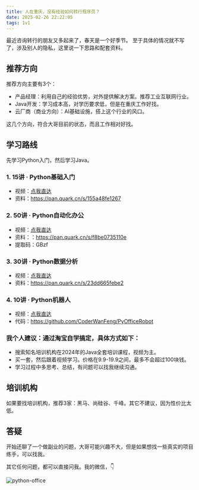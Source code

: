 ```yaml
---
title: 人在重庆，没有经验如何转行程序员？
date: 2025-02-26 22:22:05
tags: 1v1
---
```


最近咨询转行的朋友又多起来了，春天是一个好季节。
至于具体的情况就不写了，涉及别人的隐私，这里说一下思路和配套资料。


## 推荐方向

推荐方向主要有3个：

- 产品经理：利用自己的经验优势，对外提供解决方案。推荐工业互联网行业。
- Java开发：学习成本高，对学历要求低，但是在重庆工作好找。
- 云厂商（商业方向）：AI基础设施，搭上这个行业的风口。

这几个方向，符合大哥目前的状态，而且工作相对好找。

## 学习路线

先学习Python入门，然后学习Java。


### 1. 15讲 · Python基础入门

- 视频：[点我直达](https://www.python-office.com/course-002/15-Python/15-Python.html)
- 资料：https://pan.quark.cn/s/155a48fe1267

### 2. 50讲 · Python自动化办公

- 视频：[点我直达](https://www.python-office.com/course/50-python-office.html#%E7%BB%99%E5%B0%8F%E7%99%BD%E7%9A%84%E3%80%8A50%E8%AE%B2-%C2%B7-python%E8%87%AA%E5%8A%A8%E5%8C%96%E5%8A%9E%E5%85%AC%E3%80%8B)
- 资料：：https://pan.quark.cn/s/f8be0735110e
- 提取码：GBzf

### 3. 30讲 · Python数据分析

- 视频：[点我直达](http://www.python-office.com/course-002/30-Excel/30-Excel.html)
- 资料：https://pan.quark.cn/s/23dd665febe2

### 4. 10讲 · Python机器人

- 视频：[点我直达](https://www.python-office.com/course-002/10-PyOfficeRobot/10-PyOfficeRobot.html)
- 代码：https://github.com/CoderWanFeng/PyOfficeRobot



### 我个人建议：通过淘宝自学搞定，具体方式如下：

- 搜索知名培训机构在2024年的Java全套培训课程，视频为主。
- 买一套，然后跟着视频学习。价格在9.9-19.9之间，最多不会超过100块钱。
- 学习过程中多思考、总结，有问题可以找我继续沟通。

## 培训机构

如果要找培训机构，推荐3家：黑马、尚硅谷、千峰。其它不建议，因为性价比太低。


## 答疑

开始还聊了一个做副业的问题，大哥可能兴趣不大，但是如果想找一些真实的项目练手，可以找我。

其它任何问题，都可以直接问我。我的微信，👇

![python-office](https://cos.python-office.com/wechat/qr-code.jpg)




